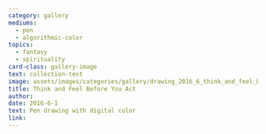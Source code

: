 ```yaml
---
category: gallery
mediums:
  - pen
  - algorithmic-color
topics:
  - fantasy
  - spirituality
card-class: gallery-image
text: collection-test
image: assets/images/categories/gallery/drawing_2016_6_think_and_feel_before_you_act.png
title: Think and Feel Before You Act
author:
date: 2016-6-1
text: Pen drawing with digital color
link:
---
```

